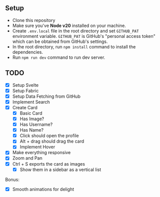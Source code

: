 ## Setup

- Clone this repository
- Make sure you've **Node v20** installed on your machine.
- Create `.env.local` file in the root directory and set `GITHUB_PAT` environment variable. `GITHUB_PAT` is GitHub's "personal access token" which can be obtained from GitHub's settings.
- In the root directory, run `npm install` command to install the dependencies.
- Run `npm run dev` command to run dev server.

## TODO

- [x] Setup Svelte
- [x] Setup Fabric
- [x] Setup Data Fetching from GitHub
- [x] Implement Search
- [x] Create Card
  - [x] Basic Card
  - [x] Has Image?
  - [x] Has Username?
  - [x] Has Name?
  - [x] Click should open the profile
  - [x] Alt + drag should drag the card
  - [x] Implement Hover
- [x] Make everything responsive
- [x] Zoom and Pan
- [x] Ctrl + S exports the card as images
  - [x] Show them in a sidebar as a vertical list

Bonus:

- [x] Smooth animations for delight
